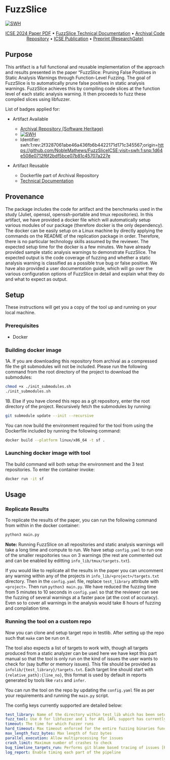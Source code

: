 # FuzzSlice

[![SWH](https://archive.softwareheritage.org/badge/origin/https://github.com/NobleMathews/FuzzSliceICSE/)](https://archive.softwareheritage.org/browse/origin/?origin_url=https://github.com/NobleMathews/FuzzSliceICSE)

<p align="center">
    <a href="https://archive.softwareheritage.org/swh:1:cnt:72e1b742f8f9e55b01d2fbc3c2bc76ed62699746;origin=https://github.com/NobleMathews/FuzzSliceICSE;visit=swh:1:snp:1d64e508e0712f6f2bdf5bce07b81c45707a227e;anchor=swh:1:rev:2f3287061abe46a436fb6b4422171d171c345567;path=/FuzzSlice_ICSE_2024.pdf">ICSE 2024 Paper PDF</a> •
    <a href="https://archive.softwareheritage.org/swh:1:cnt:b963c46c995105ecc6efed0c7a8dbee7b2372d0e;origin=https://github.com/NobleMathews/FuzzSliceICSE;visit=swh:1:snp:1d64e508e0712f6f2bdf5bce07b81c45707a227e;anchor=swh:1:rev:2f3287061abe46a436fb6b4422171d171c345567;path=/FuzzSlice_Technical_Documentation.pdf">FuzzSlice Technical Documentation</a> •
    <a href="https://archive.softwareheritage.org/browse/origin/directory/?origin_url=https://github.com/NobleMathews/FuzzSliceICSE">Archival Code Repository</a> •
    <a href="https://conf.researchr.org/details/icse-2024/icse-2024-research-track/39/FuzzSlice-Pruning-False-Positives-in-Static-Analysis-Warnings-through-Function-Level">ICSE Publication</a> •
    <a href="https://www.researchgate.net/publication/374114151_FuzzSlice_Pruning_False_Positives_in_Static_Analysis_Warnings_through_Function-Level_Fuzzing#fullTextFileContent">Preprint (ResearchGate)</a> 
</p>

## Purpose

This artifact is a full functional and reusable implementation of the approach and results presented in the paper “FuzzSlice: Pruning False Positives in Static Analysis Warnings through Function-Level Fuzzing. The goal of FuzzSlice is to automatically prune false positives in static analysis warnings. FuzzSlice achieves this by compiling code slices at the function level of each static analysis warning. It then proceeds to fuzz these compiled slices using libfuzzer. 

List of badges applied for:
- Artifact Available
    - [Archival Repository (Software Heritage)](https://archive.softwareheritage.org/browse/origin/directory/?origin_url=https://github.com/NobleMathews/FuzzSliceICSE)
    - [![SWH](https://archive.softwareheritage.org/badge/swh:1:rev:2f3287061abe46a436fb6b4422171d171c345567/)](https://archive.softwareheritage.org/swh:1:rev:2f3287061abe46a436fb6b4422171d171c345567;origin=https://github.com/NobleMathews/FuzzSliceICSE;visit=swh:1:snp:1d64e508e0712f6f2bdf5bce07b81c45707a227e)
    - Identifier: swh:1:rev:2f3287061abe46a436fb6b4422171d171c345567;origin=https://github.com/NobleMathews/FuzzSliceICSE;visit=swh:1:snp:1d64e508e0712f6f2bdf5bce07b81c45707a227e

- Artifact Reusable
    - Dockerfile part of Archival Repository
    - [Technical Documentation](FuzzSlice_Technical_Documentation.pdf)

## Provenance

The package includes the code for artifact and the benchmarks used in the study (Juliet, openssl, openssh-portable and tmux repositories). In this artifact, we have provided a docker file which will automatically setup various modules of our package (therefore docker is the only dependency). The docker can be easily setup on a Linux machine by directly applying the commands on the README of the replication package in order. Therefore, there is no particular technology skills assumed by the reviewer. The expected setup time for the docker is a few minutes. We have already provided sample static analysis warnings to demonstrate FuzzSlice. The expected output is the code coverage of fuzzing and whether a static analysis warning is classified as a possible true bug or false positive. We have also provided a user documentation guide, which will go over the various configuration options of FuzzSlice in detail and explain what they do and what to expect as output.

## Setup

These instructions will get you a copy of the tool up and running on your local machine.

### Prerequisites

- Docker

### Building docker image

1A. If you are downloading this repository from archival as a compressed file the git submodules will not be included. Please run the following command from the root directory of the project to download the submodules:
```bash
chmod +x ./init_submodules.sh
./init_submodules.sh
```

1B. Else if you have cloned this repo as a git repository, enter the root directory of the project. Recursively fetch the submodules by running:
```bash
git submodule update --init --recursive
```

You can now build the environment required for the tool from using the Dockerfile included by running the following command:
```bash
docker build --platform linux/x86_64 -t sf . 
```

### Launching docker image with tool

The build command will both setup the environment and the 3 test repositories. To enter the container invoke:
```bash
docker run -it sf
```

## Usage

### Replicate Results

To replicate the results of the paper, you can run the following command from within in the docker container:

```bash
python3 main.py
```

**Note:** Running FuzzSlice on all repositories and static analysis warnings will take a long time and compute to run. We have setup `config.yaml` to run one of the smaller respoitories `tmux` on 3 warnings (the rest are commented out and can be enabled by editting `info_lib/tmux/targets.txt`). 

If you would like to replicate all the results in the paper you can uncomment any warning within any of the projects in `info_lib/<project>/targets.txt` directory. Then in the `config.yaml` file, replace `test_library` attribute with `<project>`. Then run `python3 main.py`. We have reduced the fuzzing time from 5 minutes to 10 seconds in `config.yaml` so that the reviewer can see the fuzzing of several warnings at a faster pace (at the cost of accuracy). Even so to cover all warnings in the analysis would take 8 hours of fuzzing and compilation time.

### Running the tool on a custom repo

Now you can clone and setup target repo in testlib. After setting up the repo such that `make` can be run on it. 

The tool also expects a list of targets to work with, though all targets produced from a static analyzer can be used here we have kept this part manual so that the tool is only run on the kind of issues the user wants to check for (say buffer or memory issues). This file should be provided as `infolib/{test_library}/targets.txt`. Each target line should start with `{relative_path}:{line_no}`, this format is used by default in reports generated by tools like `rats` and `infer`. 

You can run the tool on the repo by updating the `config.yaml` file as per your requirements and running the `main.py` script.

The config keys currently supported are detailed below:

```yaml
test_library: Name of the directory within test_lib which has been setup for testing
fuzz_tool: Use 0 for libfuzzer and 1 for AFL [AFL support has currently been paused please retain this as 0]
timeout: The time for which Fuzzer runs
hard_timeout: Max timeout enforced for the entire fuzzing binaries function [For cases that don't terminate as expected]
max_length_fuzz_bytes: Max length of fuzz bytes
parallel_execution: Allow multiprocessing for issues
crash_limit: Maximum number of crashes to check
bug_timeline_targets_run: Performs git blame based tracing of issues [Retain as false for analysis]
log_report: Enable timing each part of the pipeline
```
